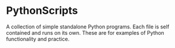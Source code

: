 # PythonScripts
A collection of simple standalone Python programs.
Each file is self contained and runs on its own.  These are for examples of Python functionality and practice. 
